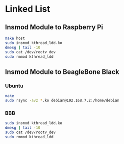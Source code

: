 # Linked List
## Insmod Module to Raspberry Pi
```bash
make host
sudo insmod kthread_ldd.ko
dmesg | tail -10
sudo cat /dev/rootv_dev
sudo rmmod kthread_ldd
```
## Insmod Module to BeagleBone Black
### Ubuntu
```bash
make
sudo rsync -avz *.ko debian@192.168.7.2:/home/debian
```
### BBB
```bash
sudo insmod kthread_ldd.ko
dmesg | tail -10
sudo cat /dev/rootv_dev
sudo rmmod kthread_ldd
```